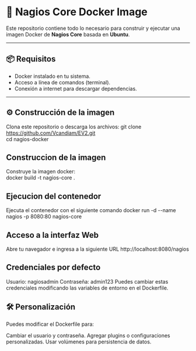 # 🐧 Nagios Core Docker Image

Este repositorio contiene todo lo necesario para construir y ejecutar una imagen Docker de **Nagios Core** basada en **Ubuntu**.

---

## 📦 Requisitos

- Docker instalado en tu sistema.
- Acceso a línea de comandos (terminal).
- Conexión a internet para descargar dependencias.

---

## ⚙️ Construcción de la imagen

Clona este repositorio o descarga los archivos:
git clone https://github.com/Vcandiam/EV2.git \
cd nagios-docker

## Construccion de la imagen
Construye la imagen docker:\
docker build -t nagios-core .

## Ejecucion del contenedor
Ejecuta el contenedor con el siguiente comando
docker run -d --name nagios -p 8080:80 nagios-core

## Acceso a la interfaz Web
Abre tu navegador e ingresa a la siguiente URL 
http://localhost:8080/nagios

## Credenciales por defecto
Usuario: nagiosadmin
Contraseña: admin123
Puedes cambiar estas credenciales modificando las variables de entorno en el Dockerfile.

## 🛠️ Personalización
Puedes modificar el Dockerfile para:

Cambiar el usuario y contraseña.
Agregar plugins o configuraciones personalizadas.
Usar volúmenes para persistencia de datos.




